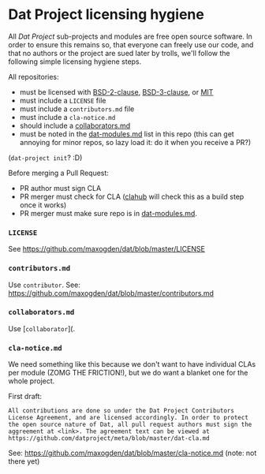 # Dat Project licensing hygiene

All _Dat Project_ sub-projects and modules are free open source software. In order to ensure this remains so, that everyone can freely use our code, and that no authors or the project are sued later by trolls, we'll follow the following simple licensing hygiene steps.


All repositories:

- must be licensed with [BSD-2-clause](http://opensource.org/licenses/BSD-2-Clause), [BSD-3-clause](http://opensource.org/licenses/BSD-3-Clause), or [MIT](http://opensource.org/licenses/MIT)
- must include a `LICENSE` file
- must include a `contributors.md` file
- must include a `cla-notice.md`
- should include a [collaborators.md](https://github.com/maxogden/dat/blob/master/collaborators.md)
- must be noted in the [dat-modules.md](dat-modules.md) list in this repo (this can get annoying for minor repos, so lazy load it: do it when you receive a PR?)

(`dat-project init`? :D)


Before merging a Pull Request:

- PR author must sign CLA
- PR merger must check for CLA ([clahub](http://www.clahub.com) will check this as a build step once it works)
- PR merger must make sure repo is in [dat-modules.md](dat-modules.md).


### `LICENSE`

See https://github.com/maxogden/dat/blob/master/LICENSE

### `contributors.md`

Use `contributor`. See: https://github.com/maxogden/dat/blob/master/contributors.md

### `collaborators.md`

Use [`collaborator`](.

### `cla-notice.md`

We need something like this because we don't want to have individual CLAs per module (ZOMG THE FRICTION!), but we do want a blanket one for the whole project.

First draft:

```
All contributions are done so under the Dat Project Contributors License Agreement, and are licensed accordingly. In order to protect the open source nature of Dat, all pull request authors must sign the aggreement at <link>. The agreement text can be viewed at https://github.com/datproject/meta/blob/master/dat-cla.md
```

See: https://github.com/maxogden/dat/blob/master/cla-notice.md (note: not there yet)
